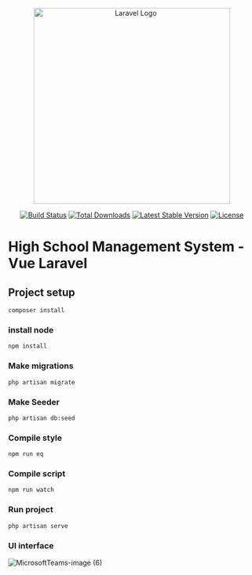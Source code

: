 <p align="center"><a href="https://laravel.com" target="_blank"><img src="https://raw.githubusercontent.com/laravel/art/master/logo-lockup/5%20SVG/2%20CMYK/1%20Full%20Color/laravel-logolockup-cmyk-red.svg" width="400" alt="Laravel Logo"></a></p>

<p align="center">
<a href="https://travis-ci.org/laravel/framework"><img src="https://travis-ci.org/laravel/framework.svg" alt="Build Status"></a>
<a href="https://packagist.org/packages/laravel/framework"><img src="https://img.shields.io/packagist/dt/laravel/framework" alt="Total Downloads"></a>
<a href="https://packagist.org/packages/laravel/framework"><img src="https://img.shields.io/packagist/v/laravel/framework" alt="Latest Stable Version"></a>
<a href="https://packagist.org/packages/laravel/framework"><img src="https://img.shields.io/packagist/l/laravel/framework" alt="License"></a>
</p>

# High School Management System - Vue Laravel

## Project setup
```
composer install
```
### install node 

```
npm install
```
### Make migrations 
```
php artisan migrate
```
### Make Seeder

```
php artisan db:seed
```
### Compile style
```
npm run eq
```
### Compile script
```
npm run watch
```
### Run project
```
php artisan serve
```
### UI interface

![MicrosoftTeams-image (6)](https://user-images.githubusercontent.com/97021587/201824359-4bbbe298-2cea-47fc-9e2b-d552a89223be.png)

